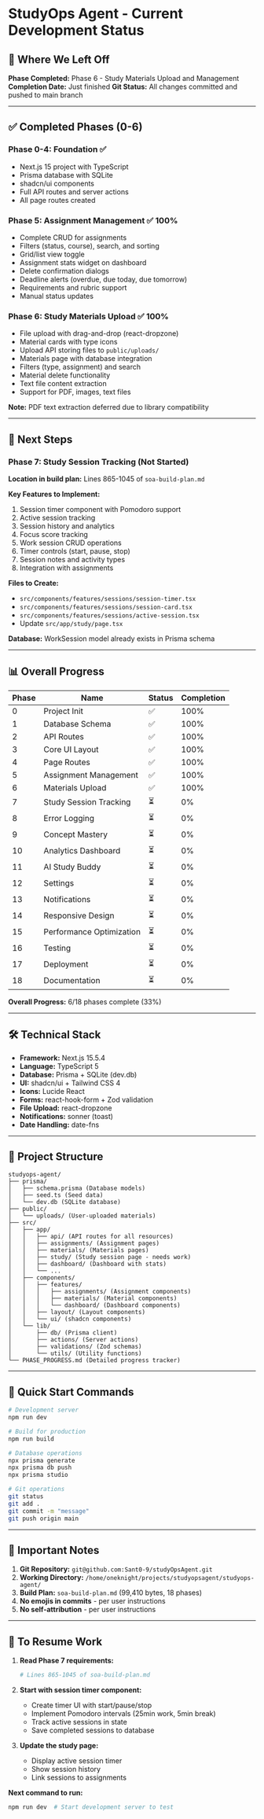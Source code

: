 # StudyOps Agent - Current Development Status

## 🎯 Where We Left Off

**Phase Completed:** Phase 6 - Study Materials Upload and Management
**Completion Date:** Just finished
**Git Status:** All changes committed and pushed to main branch

---

## ✅ Completed Phases (0-6)

### Phase 0-4: Foundation ✅
- Next.js 15 project with TypeScript
- Prisma database with SQLite
- shadcn/ui components
- Full API routes and server actions
- All page routes created

### Phase 5: Assignment Management ✅ 100%
- Complete CRUD for assignments
- Filters (status, course), search, and sorting
- Grid/list view toggle
- Assignment stats widget on dashboard
- Delete confirmation dialogs
- Deadline alerts (overdue, due today, due tomorrow)
- Requirements and rubric support
- Manual status updates

### Phase 6: Study Materials Upload ✅ 100%
- File upload with drag-and-drop (react-dropzone)
- Material cards with type icons
- Upload API storing files to `public/uploads/`
- Materials page with database integration
- Filters (type, assignment) and search
- Material delete functionality
- Text file content extraction
- Support for PDF, images, text files

**Note:** PDF text extraction deferred due to library compatibility

---

## 🔄 Next Steps

### Phase 7: Study Session Tracking (Not Started)
**Location in build plan:** Lines 865-1045 of `soa-build-plan.md`

**Key Features to Implement:**
1. Session timer component with Pomodoro support
2. Active session tracking
3. Session history and analytics
4. Focus score tracking
5. Work session CRUD operations
6. Timer controls (start, pause, stop)
7. Session notes and activity types
8. Integration with assignments

**Files to Create:**
- `src/components/features/sessions/session-timer.tsx`
- `src/components/features/sessions/session-card.tsx`
- `src/components/features/sessions/active-session.tsx`
- Update `src/app/study/page.tsx`

**Database:** WorkSession model already exists in Prisma schema

---

## 📊 Overall Progress

| Phase | Name | Status | Completion |
|-------|------|--------|------------|
| 0 | Project Init | ✅ | 100% |
| 1 | Database Schema | ✅ | 100% |
| 2 | API Routes | ✅ | 100% |
| 3 | Core UI Layout | ✅ | 100% |
| 4 | Page Routes | ✅ | 100% |
| 5 | Assignment Management | ✅ | 100% |
| 6 | Materials Upload | ✅ | 100% |
| 7 | Study Session Tracking | ⏳ | 0% |
| 8 | Error Logging | ⏳ | 0% |
| 9 | Concept Mastery | ⏳ | 0% |
| 10 | Analytics Dashboard | ⏳ | 0% |
| 11 | AI Study Buddy | ⏳ | 0% |
| 12 | Settings | ⏳ | 0% |
| 13 | Notifications | ⏳ | 0% |
| 14 | Responsive Design | ⏳ | 0% |
| 15 | Performance Optimization | ⏳ | 0% |
| 16 | Testing | ⏳ | 0% |
| 17 | Deployment | ⏳ | 0% |
| 18 | Documentation | ⏳ | 0% |

**Overall Progress:** 6/18 phases complete (33%)

---

## 🛠️ Technical Stack

- **Framework:** Next.js 15.5.4
- **Language:** TypeScript 5
- **Database:** Prisma + SQLite (dev.db)
- **UI:** shadcn/ui + Tailwind CSS 4
- **Icons:** Lucide React
- **Forms:** react-hook-form + Zod validation
- **File Upload:** react-dropzone
- **Notifications:** sonner (toast)
- **Date Handling:** date-fns

---

## 📁 Project Structure

```
studyops-agent/
├── prisma/
│   ├── schema.prisma (Database models)
│   ├── seed.ts (Seed data)
│   └── dev.db (SQLite database)
├── public/
│   └── uploads/ (User-uploaded materials)
├── src/
│   ├── app/
│   │   ├── api/ (API routes for all resources)
│   │   ├── assignments/ (Assignment pages)
│   │   ├── materials/ (Materials pages)
│   │   ├── study/ (Study session page - needs work)
│   │   ├── dashboard/ (Dashboard with stats)
│   │   └── ...
│   ├── components/
│   │   ├── features/
│   │   │   ├── assignments/ (Assignment components)
│   │   │   ├── materials/ (Material components)
│   │   │   └── dashboard/ (Dashboard components)
│   │   ├── layout/ (Layout components)
│   │   └── ui/ (shadcn components)
│   └── lib/
│       ├── db/ (Prisma client)
│       ├── actions/ (Server actions)
│       ├── validations/ (Zod schemas)
│       └── utils/ (Utility functions)
└── PHASE_PROGRESS.md (Detailed progress tracker)
```

---

## 🚀 Quick Start Commands

```bash
# Development server
npm run dev

# Build for production
npm run build

# Database operations
npx prisma generate
npx prisma db push
npx prisma studio

# Git operations
git status
git add .
git commit -m "message"
git push origin main
```

---

## 📝 Important Notes

1. **Git Repository:** `git@github.com:Sant0-9/studyOpsAgent.git`
2. **Working Directory:** `/home/oneknight/projects/studyopsagent/studyops-agent/`
3. **Build Plan:** `soa-build-plan.md` (99,410 bytes, 18 phases)
4. **No emojis in commits** - per user instructions
5. **No self-attribution** - per user instructions

---

## 🎯 To Resume Work

1. **Read Phase 7 requirements:**
   ```bash
   # Lines 865-1045 of soa-build-plan.md
   ```

2. **Start with session timer component:**
   - Create timer UI with start/pause/stop
   - Implement Pomodoro intervals (25min work, 5min break)
   - Track active sessions in state
   - Save completed sessions to database

3. **Update the study page:**
   - Display active session timer
   - Show session history
   - Link sessions to assignments

**Next command to run:**
```bash
npm run dev  # Start development server to test
```
